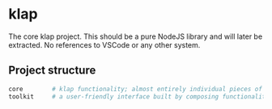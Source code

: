 # klap

The core klap project. This should be a pure NodeJS library and will later be extracted. No references to VSCode or any other system.

## Project structure

```bash
core        # klap functionality; almost entirely individual pieces of functionality (that do ) that can be composed. Should have no dependencies on other modules.
toolkit     # a user-friendly interface built by composing functionality from core. This should be the only dependency for the majority of external use-cases.
```
